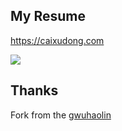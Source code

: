 ## My Resume

https://caixudong.com

![](https://github.com/fifsky/resume/workflows/resume/badge.svg)

## Thanks

Fork from the [gwuhaolin](https://github.com/gwuhaolin/resume)
